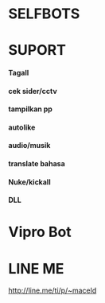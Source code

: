 # SELFBOTS

# SUPORT
#### Tagall
#### cek sider/cctv
#### tampilkan pp
#### autolike
#### audio/musik
#### translate bahasa
#### Nuke/kickall
#### DLL

# Vipro Bot

# LINE ME

http://line.me/ti/p/~maceld
